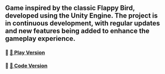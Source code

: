 ## Game inspired by the classic Flappy Bird, developed using the Unity Engine. The project is in continuous development, with regular updates and new features being added to enhance the gameplay experience.
### 🔗 [🐶 Play Version](https://github.com/biancabotezatu2909/Play-Version)
### 🔗 [📝 Code Version](https://github.com/biancabotezatu2909/Code-Version)
